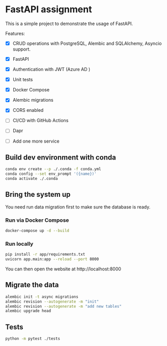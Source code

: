 # FastAPI assignment
This is a simple project to demonstrate the usage of FastAPI.

Features:
- [x] CRUD operations with PostgreSQL, Alembic and SQLAlchemy, Asyncio support.
- [x] FastAPI
- [x] Authentication with JWT (Azure AD )
- [x] Unit tests
- [x] Docker Compose
- [x] Alembic migrations
- [x] CORS enabled
- [ ] CI/CD with GitHub Actions
- [ ] Dapr
- [ ] Add one more service


## Build dev environment with conda

```bash
conda env create --p ./.conda -f conda.yml
conda config --set env_prompt '({name})'
conda activate ./.conda
```

## Bring the system up
You need run data migration first to make sure the database is ready.
### Run via Docker Compose
```bash
docker-compose up -d --build
```

### Run locally
```bash
pip install -r app/requirements.txt
uvicorn app.main:app --reload --port 8000
```

You can then open the website at http://localhost:8000

## Migrate the data
```bash
alembic init -t async migrations
alembic revision --autogenerate -m "init"
alembic revision --autogenerate -m "add new tables"
alembic upgrade head
```

## Tests
```bash
python -m pytest ./tests
```
